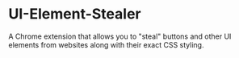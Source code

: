 # UI-Element-Stealer
 A Chrome extension that allows you to "steal" buttons and other UI elements from websites along with their exact CSS styling.

